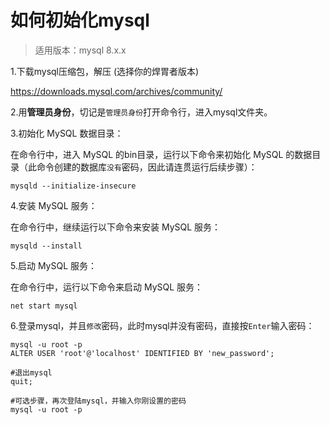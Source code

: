 # 如何初始化mysql

> 适用版本：mysql 8.x.x

1.下载mysql压缩包，解压 (选择你的焊胃者版本)

<https://downloads.mysql.com/archives/community/>

2.用**管理员身份**，切记是`管理员身份`打开命令行，进入mysql文件夹。

3.初始化 MySQL 数据目录：

在命令行中，进入 MySQL 的bin目录，运行以下命令来初始化 MySQL 的数据目录（此命令创建的数据库`没有`密码，因此请连贯运行后续步骤）：

```shell
mysqld --initialize-insecure
```

4.安装 MySQL 服务：

在命令行中，继续运行以下命令来安装 MySQL 服务：

```shell
mysqld --install
```

5.启动 MySQL 服务：

在命令行中，运行以下命令来启动 MySQL 服务：

```shell
net start mysql
```

6.登录mysql，并且`修改`密码，此时mysql并没有密码，直接按`Enter`输入密码：

```mysql
mysql -u root -p
ALTER USER 'root'@'localhost' IDENTIFIED BY 'new_password';

#退出mysql
quit;

#可选步骤，再次登陆mysql，并输入你刚设置的密码
mysql -u root -p

```

